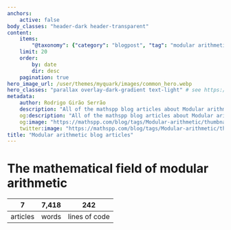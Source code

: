 ```yaml
---
anchors:
    active: false
body_classes: "header-dark header-transparent"
content:
    items:
        "@taxonomy": {"category": "blogpost", "tag": "modular arithmetic"}
    limit: 20
    order:
        by: date
        dir: desc
    pagination: true
hero_image_url: /user/themes/myquark/images/common_hero.webp
hero_classes: "parallax overlay-dark-gradient text-light" # see https://demo.getgrav.org/blog-skeleton/blog/hero-classes
metadata:
    author: Rodrigo Girão Serrão
    description: "All of the mathspp blog articles about Modular arithmetic."
    og:description: "All of the mathspp blog articles about Modular arithmetic."
    og:image: "https://mathspp.com/blog/tags/Modular-arithmetic/thumbnail.webp"
    twitter:image: "https://mathspp.com/blog/tags/Modular-arithmetic/thumbnail.webp"
title: "Modular arithmetic blog articles"
---
```



# The mathematical field of modular arithmetic


<table class="stats-table">
    <thead>
        <tr>
            <th style="text-align: center;">7</th>
            <th style="text-align: center;">7,418</th>
            <th style="text-align: center;">242</th>
        </tr>
    </thead>
    <tbody>
        <tr>
            <td style="text-align: center;">articles</td>
            <td style="text-align: center;">words</td>
            <td style="text-align: center;">lines of code</td>
        </tr>
    </tbody>
</table>